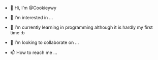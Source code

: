 - 👋 Hi, I’m @Cookieywy
- 👀 I’m interested in ...
- 🌱 I’m currently learning in programming although it is hardly my first time :b

- 💞️ I’m looking to collaborate on ...
- 📫 How to reach me ...

<!---
Cookieywy/Cookieywy is a ✨ special ✨ repository because its `README.md` (this file) appears on your GitHub profile.
You can click the Preview link to take a look at your changes.
--->

